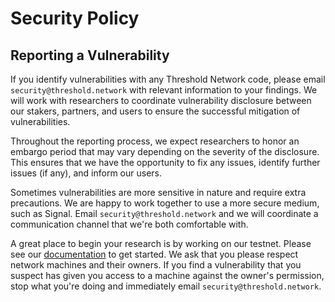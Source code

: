 # Security Policy

## Reporting a Vulnerability

If you identify vulnerabilities with any Threshold Network code, please email `security@threshold.network` with relevant information to your findings. We will work with researchers to coordinate vulnerability disclosure between our stakers, partners, and users to ensure the successful mitigation of vulnerabilities.

Throughout the reporting process, we expect researchers to honor an embargo period that may vary depending on the severity of the disclosure. This ensures that we have the opportunity to fix any issues, identify further issues (if any), and inform our users.

Sometimes vulnerabilities are more sensitive in nature and require extra precautions. We are happy to work together to use a more secure medium, such as Signal. Email `security@threshold.network` and we will coordinate a communication channel that we're both comfortable with.

A great place to begin your research is by working on our testnet. Please see our [documentation](https://docs.threshold.network/) to get started. We ask that you please respect network machines and their owners. If you find a vulnerability that you suspect has given you access to a machine against the owner's permission, stop what you're doing and immediately email `security@threshold.network`.
